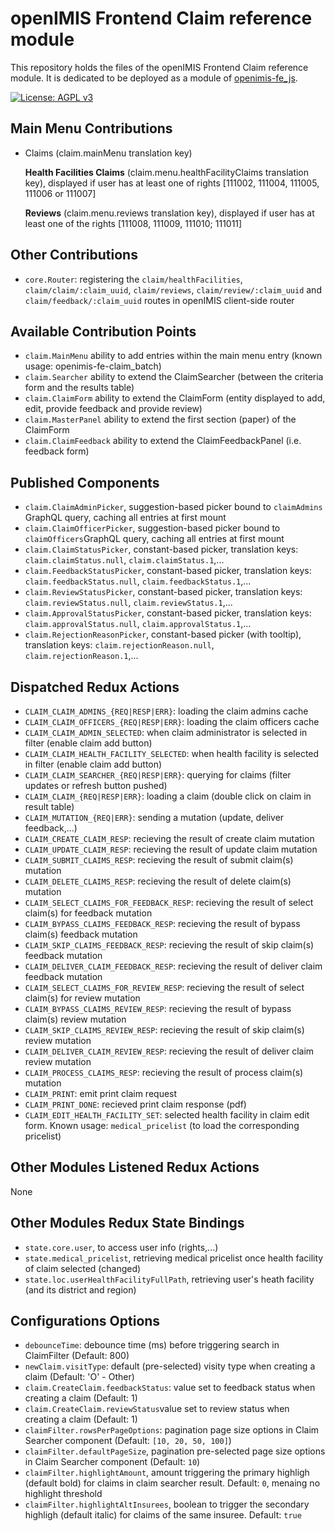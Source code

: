 # openIMIS Frontend Claim reference module
This repository holds the files of the openIMIS Frontend Claim reference module.
It is dedicated to be deployed as a module of [openimis-fe_js](https://github.com/openimis/openimis-fe_js).

[![License: AGPL v3](https://img.shields.io/badge/License-AGPL%20v3-blue.svg)](https://www.gnu.org/licenses/agpl-3.0)

## Main Menu Contributions
* Claims (claim.mainMenu translation key)

  **Health Facilities Claims** (claim.menu.healthFacilityClaims translation key), displayed if user has at least one of rights [111002, 111004, 111005, 111006 or 111007]

  **Reviews** (claim.menu.reviews translation key), displayed if user has at least one of the rights [111008, 111009, 111010; 111011]


## Other Contributions
* `core.Router`: registering the `claim/healthFacilities`, `claim/claim/:claim_uuid`, `claim/reviews`, `claim/review/:claim_uuid` and `claim/feedback/:claim_uuid` routes in openIMIS client-side router

## Available Contribution Points
* `claim.MainMenu` ability to add entries within the main menu entry (known usage: openimis-fe-claim_batch)
* `claim.Searcher` ability to extend the ClaimSearcher (between the criteria form and the results table)
* `claim.ClaimForm` ability to extend the ClaimForm (entity displayed to add, edit, provide feedback and provide review)
* `claim.MasterPanel` ability to extend the first section (paper) of the ClaimForm
* `claim.ClaimFeedback` ability to extend the ClaimFeedbackPanel (i.e. feedback form)

## Published Components
* `claim.ClaimAdminPicker`, suggestion-based picker bound to `claimAdmins` GraphQL query, caching all entries at first mount
* `claim.ClaimOfficerPicker`, suggestion-based picker bound to `claimOfficers`GraphQL query, caching all entries at first mount
* `claim.ClaimStatusPicker`, constant-based picker, translation keys: `claim.claimStatus.null`, `claim.claimStatus.1`,...
* `claim.FeedbackStatusPicker`, constant-based picker, translation keys: `claim.feedbackStatus.null`, `claim.feedbackStatus.1`,...
* `claim.ReviewStatusPicker`, constant-based picker, translation keys: `claim.reviewStatus.null`, `claim.reviewStatus.1`,...
* `claim.ApprovalStatusPicker`, constant-based picker, translation keys: `claim.approvalStatus.null`, `claim.approvalStatus.1`,...
* `claim.RejectionReasonPicker`, constant-based picker (with tooltip), translation keys: `claim.rejectionReason.null`, `claim.rejectionReason.1`,...

## Dispatched Redux Actions
* `CLAIM_CLAIM_ADMINS_{REQ|RESP|ERR}`: loading the claim admins cache
* `CLAIM_CLAIM_OFFICERS_{REQ|RESP|ERR}`: loading the claim officers cache
* `CLAIM_CLAIM_ADMIN_SELECTED`: when claim administrator is selected in filter (enable claim add button)
* `CLAIM_CLAIM_HEALTH_FACILITY_SELECTED`: when health facility is selected in filter (enable claim add button)
* `CLAIM_CLAIM_SEARCHER_{REQ|RESP|ERR}`: querying for claims (filter updates or refresh button pushed)
* `CLAIM_CLAIM_{REQ|RESP|ERR}`: loading a claim (double click on claim in result table)
* `CLAIM_MUTATION_{REQ|ERR}`: sending a mutation (update, deliver feedback,...)
* `CLAIM_CREATE_CLAIM_RESP`: recieving the result of create claim mutation
* `CLAIM_UPDATE_CLAIM_RESP`: recieving the result of update claim mutation
* `CLAIM_SUBMIT_CLAIMS_RESP`: recieving the result of submit claim(s) mutation
* `CLAIM_DELETE_CLAIMS_RESP`: recieving the result of delete claim(s) mutation
* `CLAIM_SELECT_CLAIMS_FOR_FEEDBACK_RESP`: recieving the result of select claim(s) for feedback mutation
* `CLAIM_BYPASS_CLAIMS_FEEDBACK_RESP`: recieving the result of bypass claim(s) feedback mutation
* `CLAIM_SKIP_CLAIMS_FEEDBACK_RESP`: recieving the result of skip claim(s) feedback mutation
* `CLAIM_DELIVER_CLAIM_FEEDBACK_RESP`: recieving the result of deliver claim feedback mutation
* `CLAIM_SELECT_CLAIMS_FOR_REVIEW_RESP`: recieving the result of select claim(s) for review mutation
* `CLAIM_BYPASS_CLAIMS_REVIEW_RESP`: recieving the result of bypass claim(s) review mutation
* `CLAIM_SKIP_CLAIMS_REVIEW_RESP`: recieving the result of skip claim(s) review mutation
* `CLAIM_DELIVER_CLAIM_REVIEW_RESP`: recieving the result of deliver claim review mutation
* `CLAIM_PROCESS_CLAIMS_RESP`: recieving the result of process claim(s) mutation
* `CLAIM_PRINT`: emit print claim request
* `CLAIM_PRINT_DONE`: recieved print claim response (pdf)
* `CLAIM_EDIT_HEALTH_FACILITY_SET`: selected health facility in claim edit form. Known usage: `medical_pricelist` (to load the corresponding pricelist)

## Other Modules Listened Redux Actions
None

## Other Modules Redux State Bindings
* `state.core.user`, to access user info (rights,...)
* `state.medical_pricelist`, retrieving medical pricelist once health facility of claim selected (changed)
* `state.loc.userHealthFacilityFullPath`, retrieving user's heath facility (and its district and region)


## Configurations Options
* `debounceTime`: debounce time (ms) before triggering search in ClaimFilter (Default: 800)
* `newClaim.visitType`: default (pre-selected) visity type when creating a claim (Default: 'O' - Other)
* `claim.CreateClaim.feedbackStatus`: value set to feedback status when creating a claim (Default: 1)
* `claim.CreateClaim.reviewStatus`value set to review status when creating a claim (Default: 1)
* `claimFilter.rowsPerPageOptions`: pagination page size options in Claim Searcher component (Default: `[10, 20, 50, 100]`)
* `claimFilter.defaultPageSize`, pagination pre-selected page size options in Claim Searcher component (Default: `10`)
* `claimFilter.highlightAmount`, amount triggering the primary highligh (default bold) for claims in claim searcher result. Default: `0`, menaing no highlight threshold
* `claimFilter.highlightAltInsurees`, boolean to trigger the secondary highligh (default italic) for claims of the same insuree. Default: `true`